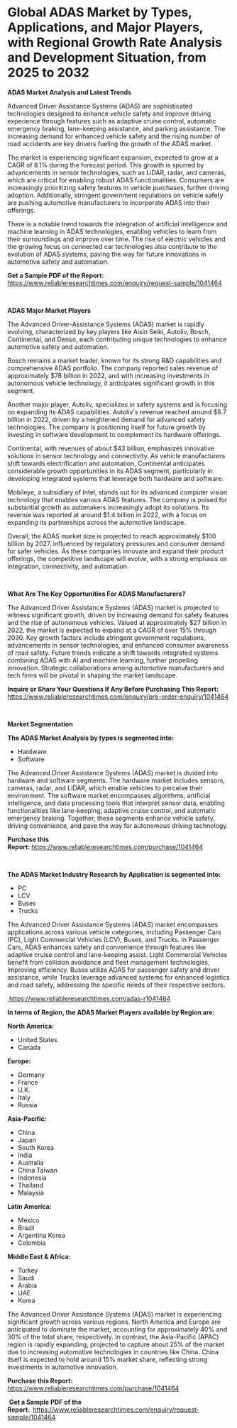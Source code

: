 <p><h1>Global ADAS Market by Types, Applications, and Major Players, with Regional Growth Rate Analysis and Development Situation, from 2025 to 2032</h1></p><p><strong>ADAS Market Analysis and Latest Trends</strong></p>
<p><p>Advanced Driver Assistance Systems (ADAS) are sophisticated technologies designed to enhance vehicle safety and improve driving experience through features such as adaptive cruise control, automatic emergency braking, lane-keeping assistance, and parking assistance. The increasing demand for enhanced vehicle safety and the rising number of road accidents are key drivers fueling the growth of the ADAS market.</p><p>The market is experiencing significant expansion, expected to grow at a CAGR of 8.1% during the forecast period. This growth is spurred by advancements in sensor technologies, such as LiDAR, radar, and cameras, which are critical for enabling robust ADAS functionalities. Consumers are increasingly prioritizing safety features in vehicle purchases, further driving adoption. Additionally, stringent government regulations on vehicle safety are pushing automotive manufacturers to incorporate ADAS into their offerings.</p><p>There is a notable trend towards the integration of artificial intelligence and machine learning in ADAS technologies, enabling vehicles to learn from their surroundings and improve over time. The rise of electric vehicles and the growing focus on connected car technologies also contribute to the evolution of ADAS systems, paving the way for future innovations in automotive safety and automation.</p></p>
<p><strong>Get a Sample PDF of the Report:&nbsp;</strong> <a href="https://www.reliableresearchtimes.com/enquiry/request-sample/1041464?utm_campaign=3080&utm_medium=2&utm_source=Github&utm_content=ia&utm_term=16042025&utm_id=adas">https://www.reliableresearchtimes.com/enquiry/request-sample/1041464</a></p>
<p>&nbsp;</p>
<p><strong>ADAS Major Market Players</strong></p>
<p><p>The Advanced Driver-Assistance Systems (ADAS) market is rapidly evolving, characterized by key players like Aisin Seiki, Autoliv, Bosch, Continental, and Denso, each contributing unique technologies to enhance automotive safety and automation.</p><p>Bosch remains a market leader, known for its strong R&D capabilities and comprehensive ADAS portfolio. The company reported sales revenue of approximately $78 billion in 2022, and with increasing investments in autonomous vehicle technology, it anticipates significant growth in this segment.</p><p>Another major player, Autoliv, specializes in safety systems and is focusing on expanding its ADAS capabilities. Autoliv's revenue reached around $8.7 billion in 2022, driven by a heightened demand for advanced safety technologies. The company is positioning itself for future growth by investing in software development to complement its hardware offerings.</p><p>Continental, with revenues of about $43 billion, emphasizes innovative solutions in sensor technology and connectivity. As vehicle manufacturers shift towards electrification and automation, Continental anticipates considerable growth opportunities in its ADAS segment, particularly in developing integrated systems that leverage both hardware and software.</p><p>Mobileye, a subsidiary of Intel, stands out for its advanced computer vision technology that enables various ADAS features. The company is poised for substantial growth as automakers increasingly adopt its solutions. Its revenue was reported at around $1.4 billion in 2022, with a focus on expanding its partnerships across the automotive landscape.</p><p>Overall, the ADAS market size is projected to reach approximately $100 billion by 2027, influenced by regulatory pressures and consumer demand for safer vehicles. As these companies innovate and expand their product offerings, the competitive landscape will evolve, with a strong emphasis on integration, connectivity, and automation.</p></p>
<p>&nbsp;</p>
<p><strong>What Are The Key Opportunities For ADAS Manufacturers?</strong></p>
<p><p>The Advanced Driver Assistance Systems (ADAS) market is projected to witness significant growth, driven by increasing demand for safety features and the rise of autonomous vehicles. Valued at approximately $27 billion in 2022, the market is expected to expand at a CAGR of over 15% through 2030. Key growth factors include stringent government regulations, advancements in sensor technologies, and enhanced consumer awareness of road safety. Future trends indicate a shift towards integrated systems combining ADAS with AI and machine learning, further propelling innovation. Strategic collaborations among automotive manufacturers and tech firms will be pivotal in shaping the market landscape.</p></p>
<p><strong>Inquire or Share Your Questions If Any Before Purchasing This Report:</strong> <a href="https://www.reliableresearchtimes.com/enquiry/pre-order-enquiry/1041464?utm_campaign=3080&utm_medium=2&utm_source=Github&utm_content=ia&utm_term=16042025&utm_id=adas">https://www.reliableresearchtimes.com/enquiry/pre-order-enquiry/1041464</a></p>
<p>&nbsp;</p>
<p><strong>Market Segmentation</strong></p>
<p><strong>The ADAS Market Analysis by types is segmented into:</strong></p>
<p><ul><li>Hardware</li><li>Software</li></ul></p>
<p><p>The Advanced Driver Assistance Systems (ADAS) market is divided into hardware and software segments. The hardware market includes sensors, cameras, radar, and LiDAR, which enable vehicles to perceive their environment. The software market encompasses algorithms, artificial intelligence, and data processing tools that interpret sensor data, enabling functionalities like lane-keeping, adaptive cruise control, and automatic emergency braking. Together, these segments enhance vehicle safety, driving convenience, and pave the way for autonomous driving technology.</p></p>
<p><strong>Purchase this Report:&nbsp;</strong><a href="https://www.reliableresearchtimes.com/purchase/1041464?utm_campaign=3080&utm_medium=2&utm_source=Github&utm_content=ia&utm_term=16042025&utm_id=adas">https://www.reliableresearchtimes.com/purchase/1041464</a></p>
<p>&nbsp;</p>
<p><strong>The ADAS Market Industry Research by Application is segmented into:</strong></p>
<p><ul><li>PC</li><li>LCV</li><li>Buses</li><li>Trucks</li></ul></p>
<p><p>The Advanced Driver Assistance Systems (ADAS) market encompasses applications across various vehicle categories, including Passenger Cars (PC), Light Commercial Vehicles (LCV), Buses, and Trucks. In Passenger Cars, ADAS enhances safety and convenience through features like adaptive cruise control and lane-keeping assist. Light Commercial Vehicles benefit from collision avoidance and fleet management technologies, improving efficiency. Buses utilize ADAS for passenger safety and driver assistance, while Trucks leverage advanced systems for enhanced logistics and road safety, addressing the specific needs of their respective sectors.</p></p>
<p><a href="https://www.reliableresearchtimes.com/adas-r1041464?utm_campaign=3080&utm_medium=2&utm_source=Github&utm_content=ia&utm_term=16042025&utm_id=adas">&nbsp;https://www.reliableresearchtimes.com/adas-r1041464</a></p>
<p><strong>In terms of Region, the ADAS Market Players available by Region are:</strong></p>
<p>
    <p> <strong> North America: </strong>
        <ul>
            <li>United States</li>
            <li>Canada</li>
        </ul>
        </p> 
    <p> <strong> Europe: </strong>
        <ul>
            <li>Germany</li>
            <li>France</li>
            <li>U.K.</li>
            <li>Italy</li>
            <li>Russia</li>
        </ul>
        </p> 
    <p> <strong> Asia-Pacific: </strong>
        <ul>
            <li>China</li>
            <li>Japan</li>
            <li>South Korea</li>
            <li>India</li>
            <li>Australia</li>
            <li>China Taiwan</li>
            <li>Indonesia</li>
            <li>Thailand</li>
            <li>Malaysia</li>
        </ul>
        </p> 
    <p> <strong> Latin America: </strong>
        <ul>
            <li>Mexico</li>
            <li>Brazil</li>
            <li>Argentina Korea</li>
            <li>Colombia</li>
        </ul>
        </p> 
    <p> <strong> Middle East & Africa: </strong>
        <ul>
            <li>Turkey</li>
            <li>Saudi</li>
            <li>Arabia</li>
            <li>UAE</li>
            <li>Korea</li>
        </ul>
    </p>
    </p>
<p><p>The Advanced Driver Assistance Systems (ADAS) market is experiencing significant growth across various regions. North America and Europe are anticipated to dominate the market, accounting for approximately 40% and 30% of the total share, respectively. In contrast, the Asia-Pacific (APAC) region is rapidly expanding, projected to capture about 25% of the market due to increasing automotive technologies in countries like China. China itself is expected to hold around 15% market share, reflecting strong investments in automotive innovation.</p></p>
<p><strong>Purchase this Report: </strong><a href="https://www.reliableresearchtimes.com/purchase/1041464?utm_campaign=3080&utm_medium=2&utm_source=Github&utm_content=ia&utm_term=16042025&utm_id=adas">https://www.reliableresearchtimes.com/purchase/1041464</a></p>
<p>&nbsp;<strong>Get a Sample PDF of the Report:&nbsp;&nbsp;</strong><a href="https://www.reliableresearchtimes.com/enquiry/request-sample/1041464?utm_campaign=3080&utm_medium=2&utm_source=Github&utm_content=ia&utm_term=16042025&utm_id=adas">https://www.reliableresearchtimes.com/enquiry/request-sample/1041464</a></p>
<p><strong></strong></p>
<p><p></p><p></p><p></p></p>